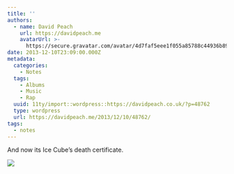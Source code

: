```yaml
---
title: ''
authors:
  - name: David Peach
    url: https://davidpeach.me
    avatarUrl: >-
      https://secure.gravatar.com/avatar/4d7faf5eee1f055a85788c44936b8995eaab6dfb004e7854ec747ccb272e91ee?s=96&d=mm&r=g
date: 2013-12-10T23:09:00.000Z
metadata:
  categories:
    - Notes
  tags:
    - Albums
    - Music
    - Rap
  uuid: 11ty/import::wordpress::https://davidpeach.co.uk/?p=48762
  type: wordpress
  url: https://davidpeach.me/2013/12/10/48762/
tags:
  - notes
---
```

And now its Ice Cube’s death certificate.

[![](/assets/ice-kube-death-certificate-alb-K7KaF5TiJmRZ.jpg)](/assets/ice-kube-death-certificate-alb-K7KaF5TiJmRZ.jpg)